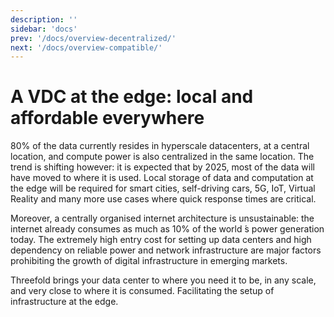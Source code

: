 ```yaml
---
description: ''
sidebar: 'docs'
prev: '/docs/overview-decentralized/'
next: '/docs/overview-compatible/'
---
```


# A VDC at the edge: local and affordable everywhere

80% of the data currently resides in hyperscale datacenters, at a central location, and compute power is also centralized in the same location. The trend is shifting however: it is expected that by 2025, most of the data will have moved to where it is used. Local storage of data and computation at the edge will be required for smart cities, self-driving cars, 5G, IoT, Virtual Reality and many more use cases where quick response times are critical. 

Moreover, a centrally organised internet architecture is unsustainable: the internet already consumes as much as 10% of the world ́s power generation today. The extremely high entry cost for setting up data centers and high dependency on reliable power and network infrastructure are major factors prohibiting the growth of digital infrastructure in emerging markets. 

Threefold brings your data center to where you need it to be, in any scale, and very close to where it is consumed. Facilitating the setup of infrastructure at the edge. 
